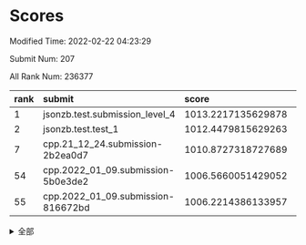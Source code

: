 # Scores

Modified Time: 2022-02-22 04:23:29

Submit Num: 207

All Rank Num: 236377

| rank |               submit               |       score        |       sigma        | pk_num |
| :--- | :--------------------------------- | :----------------- | :----------------- | :----- |
| 1    | jsonzb.test.submission_level_4     | 1013.2217135629878 | 0.8152042948222384 | 4566   |
| 2    | jsonzb.test.test_1                 | 1012.4479815629263 | 0.7917654172885182 | 4570   |
| 7    | cpp.21_12_24.submission-2b2ea0d7   | 1010.8727318727689 | 0.7726995829044131 | 4567   |
| 54   | cpp.2022_01_09.submission-5b0e3de2 | 1006.5660051429052 | 0.7265305284716044 | 4562   |
| 55   | cpp.2022_01_09.submission-816672bd | 1006.2214386133957 | 0.7204511555245737 | 4565   |


<details>
<summary>全部</summary>

| rank |                 submit                 |       score        |       sigma        | pk_num |
| :--- | :------------------------------------- | :----------------- | :----------------- | :----- |
| 1    | jsonzb.test.submission_level_4         | 1013.2217135629878 | 0.8152042948222384 | 4566   |
| 2    | jsonzb.test.test_1                     | 1012.4479815629263 | 0.7917654172885182 | 4570   |
| 3    | gobigger.level_3.submission_level_3_21 | 1011.7152468106046 | 0.766127238257163  | 4566   |
| 4    | gobigger.level_3.submission_level_3_19 | 1011.3124656637416 | 0.7870719384238092 | 4571   |
| 5    | gobigger.level_3.submission_level_3_6  | 1010.9397137095629 | 0.7573582955327174 | 4571   |
| 6    | gobigger.level_3.submission_level_3_34 | 1010.9003126378594 | 0.7956168212336918 | 4565   |
| 7    | cpp.21_12_24.submission-2b2ea0d7       | 1010.8727318727689 | 0.7726995829044131 | 4567   |
| 8    | gobigger.level_3.submission_level_3_27 | 1010.8365770390488 | 0.7649337233428263 | 4564   |
| 9    | gobigger.level_3.submission_level_3_16 | 1010.6482018685667 | 0.7687771076734615 | 4568   |
| 10   | gobigger.level_3.submission_level_3_30 | 1010.6069255597761 | 0.7868671088074147 | 4576   |
| 11   | gobigger.level_3.submission_level_3_8  | 1010.5837139047361 | 0.7483665005695134 | 4567   |
| 12   | gobigger.level_3.submission_level_3_33 | 1010.5801549031677 | 0.7778842177440705 | 4569   |
| 13   | gobigger.level_3.submission_level_3_48 | 1010.4553275388722 | 0.7550588223239545 | 4567   |
| 14   | gobigger.level_3.submission_level_3_28 | 1010.4136656959936 | 0.7856959255630188 | 4568   |
| 15   | gobigger.level_3.submission_level_3_39 | 1010.3194199387784 | 0.7649352876540272 | 4571   |
| 16   | gobigger.level_3.submission_level_3_29 | 1010.2440914970017 | 0.7801912234280235 | 4568   |
| 17   | gobigger.level_3.submission_level_3_11 | 1010.2383070533687 | 0.7596450709204206 | 4572   |
| 18   | gobigger.level_3.submission_level_3_1  | 1010.1622316710237 | 0.7495142308857641 | 4568   |
| 19   | gobigger.level_3.submission_level_3_9  | 1010.1417303025073 | 0.7582558138691635 | 4570   |
| 20   | gobigger.level_3.submission_level_3_23 | 1009.965709070807  | 0.7743971961640755 | 4568   |
| 21   | gobigger.level_3.submission_level_3_32 | 1009.9355534791407 | 0.7594107744047672 | 4566   |
| 22   | gobigger.level_3.submission_level_3_4  | 1009.8939134471403 | 0.7556725803225873 | 4566   |
| 23   | gobigger.level_3.submission_level_3_45 | 1009.8077080389731 | 0.7358572087884895 | 4567   |
| 24   | gobigger.level_3.submission_level_3_7  | 1009.7448071697697 | 0.7732179337968096 | 4571   |
| 25   | gobigger.level_3.submission_level_3_35 | 1009.7202092910247 | 0.7593649902875772 | 4567   |
| 26   | gobigger.level_3.submission_level_3_20 | 1009.7075685021421 | 0.7382311361563512 | 4569   |
| 27   | gobigger.level_3.submission_level_3_47 | 1009.7050451776839 | 0.7323182688686977 | 4569   |
| 28   | gobigger.level_3.submission_level_3_41 | 1009.6356639465956 | 0.7503278935824874 | 4564   |
| 29   | gobigger.level_3.submission_level_3_17 | 1009.6268088250091 | 0.7565004118597368 | 4571   |
| 30   | gobigger.level_3.submission_level_3_42 | 1009.6177789032223 | 0.7470823146691884 | 4562   |
| 31   | gobigger.level_3.submission_level_3_49 | 1009.5452088282888 | 0.7677536945036552 | 4567   |
| 32   | gobigger.level_3.submission_level_3_22 | 1009.5005282156656 | 0.7756858834271431 | 4566   |
| 33   | gobigger.level_3.submission_level_3_44 | 1009.4841751881935 | 0.7569946883116216 | 4568   |
| 34   | gobigger.level_3.submission_level_3_15 | 1009.4607025919479 | 0.7502528301140432 | 4565   |
| 35   | gobigger.level_3.submission_level_3_0  | 1009.4591411848527 | 0.7544635723665543 | 4572   |
| 36   | gobigger.level_3.submission_level_3_37 | 1009.4534389114788 | 0.7560962792335219 | 4560   |
| 37   | gobigger.level_3.submission_level_3_18 | 1009.4473646372091 | 0.7618429929524031 | 4565   |
| 38   | gobigger.level_3.submission_level_3_10 | 1009.4282838123173 | 0.7510375218515235 | 4569   |
| 39   | gobigger.level_3.submission_level_3_25 | 1009.3905836121504 | 0.7585503494710151 | 4567   |
| 40   | gobigger.level_3.submission_level_3_14 | 1009.3467890538222 | 0.7596874237138291 | 4568   |
| 41   | gobigger.level_3.submission_level_3_38 | 1009.2432406530718 | 0.7646309500863852 | 4573   |
| 42   | gobigger.level_3.submission_level_3_3  | 1009.1180959078428 | 0.7539547546216037 | 4567   |
| 43   | gobigger.level_3.submission_level_3_2  | 1009.0679572936511 | 0.7505536295073963 | 4569   |
| 44   | gobigger.level_3.submission_level_3_36 | 1009.0652697935898 | 0.771370921746953  | 4570   |
| 45   | gobigger.level_3.submission_level_3_46 | 1008.9786802418349 | 0.7570730846444204 | 4566   |
| 46   | gobigger.level_3.submission_level_3_31 | 1008.9132716543598 | 0.7553052155823499 | 4561   |
| 47   | gobigger.level_3.submission_level_3_13 | 1008.8236711555882 | 0.7339918366006964 | 4567   |
| 48   | gobigger.level_3.submission_level_3_40 | 1008.7980435815766 | 0.7501695204833677 | 4567   |
| 49   | gobigger.level_3.submission_level_3_12 | 1008.7208598899518 | 0.7707703680629844 | 4569   |
| 50   | gobigger.level_3.submission_level_3_5  | 1008.6702943982161 | 0.7336409945102521 | 4562   |
| 51   | gobigger.level_3.submission_level_3_43 | 1008.5963670658427 | 0.7504073285072383 | 4571   |
| 52   | gobigger.level_3.submission_level_3_24 | 1008.4978109439486 | 0.7317701859446085 | 4565   |
| 53   | gobigger.level_3.submission_level_3_26 | 1008.0204066530669 | 0.732492787141235  | 4572   |
| 54   | cpp.2022_01_09.submission-5b0e3de2     | 1006.5660051429052 | 0.7265305284716044 | 4562   |
| 55   | cpp.2022_01_09.submission-816672bd     | 1006.2214386133957 | 0.7204511555245737 | 4565   |
| 56   | gobigger.level_1.submission_level_1_14 | 1005.2221104954766 | 0.7267327525484333 | 4570   |
| 57   | gobigger.level_1.submission_level_1_27 | 1004.4575173964936 | 0.71745497281189   | 4571   |
| 58   | gobigger.level_1.submission_level_1_38 | 1004.3814197018366 | 0.7090290542330839 | 4567   |
| 59   | gobigger.level_1.submission_level_1_30 | 1004.3058417859332 | 0.7332171940858347 | 4572   |
| 60   | gobigger.level_1.submission_level_1_47 | 1004.1798599467757 | 0.7078113603832662 | 4568   |
| 61   | gobigger.level_1.submission_level_1_11 | 1004.0289597417623 | 0.7153251217048828 | 4565   |
| 62   | gobigger.level_1.submission_level_1_35 | 1003.9775865621842 | 0.7155431719969404 | 4568   |
| 63   | gobigger.level_1.submission_level_1_26 | 1003.9194824393142 | 0.7212272701435778 | 4570   |
| 64   | gobigger.level_1.submission_level_1_3  | 1003.9153266764447 | 0.7123999851566483 | 4568   |
| 65   | gobigger.level_1.submission_level_1_32 | 1003.9023782249132 | 0.7048174137308106 | 4570   |
| 66   | gobigger.level_1.submission_level_1_1  | 1003.872916693639  | 0.7250230672117493 | 4575   |
| 67   | gobigger.level_1.submission_level_1_45 | 1003.8590950078553 | 0.7219686320525621 | 4570   |
| 68   | gobigger.level_1.submission_level_1_8  | 1003.8366331305715 | 0.7162705739234871 | 4559   |
| 69   | gobigger.level_1.submission_level_1_48 | 1003.8296922608425 | 0.7210716968905075 | 4565   |
| 70   | gobigger.level_1.submission_level_1_33 | 1003.6884287427606 | 0.7123060563398085 | 4574   |
| 71   | gobigger.level_1.submission_level_1_31 | 1003.6443892647075 | 0.7281178391832822 | 4565   |
| 72   | gobigger.level_1.submission_level_1_9  | 1003.5704890728125 | 0.7215978045917048 | 4567   |
| 73   | gobigger.level_1.submission_level_1_40 | 1003.5324781490095 | 0.7100211714205847 | 4569   |
| 74   | gobigger.level_1.submission_level_1_13 | 1003.5155316831527 | 0.7191459542397983 | 4573   |
| 75   | gobigger.level_1.submission_level_1_44 | 1003.4164109857896 | 0.7137138813705449 | 4569   |
| 76   | gobigger.level_1.submission_level_1_18 | 1003.3912880150721 | 0.7195870031154575 | 4562   |
| 77   | gobigger.level_1.submission_level_1_39 | 1003.32716712508   | 0.7056691324775274 | 4567   |
| 78   | gobigger.level_1.submission_level_1_12 | 1003.3149077052021 | 0.716865946296404  | 4565   |
| 79   | gobigger.level_1.submission_level_1_37 | 1003.3034242653997 | 0.7256823491803769 | 4568   |
| 80   | gobigger.level_1.submission_level_1_41 | 1003.2626631136401 | 0.7188864698308662 | 4568   |
| 81   | gobigger.level_1.submission_level_1_43 | 1003.2510881203569 | 0.7120661315971696 | 4570   |
| 82   | gobigger.level_1.submission_level_1_24 | 1003.2403032079101 | 0.7236390070798201 | 4568   |
| 83   | gobigger.level_1.submission_level_1_34 | 1003.2382705898909 | 0.7171743488591578 | 4565   |
| 84   | gobigger.level_1.submission_level_1_15 | 1003.2036889702377 | 0.7215962839156845 | 4561   |
| 85   | gobigger.level_1.submission_level_1_4  | 1003.0765042747746 | 0.7058710552338935 | 4566   |
| 86   | gobigger.level_1.submission_level_1_21 | 1003.0574668817335 | 0.7157641865522582 | 4565   |
| 87   | gobigger.level_1.submission_level_1_46 | 1003.0250977172664 | 0.7124892652017745 | 4575   |
| 88   | gobigger.level_1.submission_level_1_29 | 1003.0080478048451 | 0.7186916591850598 | 4565   |
| 89   | gobigger.level_1.submission_level_1_20 | 1002.98611904608   | 0.7147379869502741 | 4574   |
| 90   | gobigger.level_1.submission_level_1_2  | 1002.978763697868  | 0.7204566266339637 | 4569   |
| 91   | gobigger.level_1.submission_level_1_7  | 1002.9722173482905 | 0.7115963776513311 | 4568   |
| 92   | gobigger.level_1.submission_level_1_49 | 1002.9325846650589 | 0.7101703147684296 | 4570   |
| 93   | gobigger.level_1.submission_level_1_5  | 1002.906438892707  | 0.7124800589764353 | 4572   |
| 94   | gobigger.level_1.submission_level_1_36 | 1002.8770148283337 | 0.7066965548988808 | 4568   |
| 95   | gobigger.level_1.submission_level_1_22 | 1002.8585574247278 | 0.7164603481711872 | 4569   |
| 96   | gobigger.level_1.submission_level_1_17 | 1002.656777034776  | 0.7047257039903445 | 4568   |
| 97   | gobigger.level_1.submission_level_1_25 | 1002.6438229728972 | 0.7090668140535024 | 4567   |
| 98   | gobigger.level_1.submission_level_1_0  | 1002.6267366783288 | 0.7089087824646271 | 4567   |
| 99   | gobigger.level_1.submission_level_1_16 | 1002.4978042818965 | 0.7226700813573176 | 4574   |
| 100  | gobigger.level_1.submission_level_1_10 | 1002.3830316965747 | 0.7249729229275149 | 4563   |
| 101  | gobigger.level_1.submission_level_1_28 | 1002.3226569862653 | 0.7214880182061152 | 4562   |
| 102  | gobigger.level_1.submission_level_1_42 | 1002.2497276113061 | 0.7109381875024394 | 4565   |
| 103  | gobigger.level_1.submission_level_1_23 | 1002.1482527160649 | 0.7085842799472473 | 4566   |
| 104  | gobigger.level_1.submission_level_1_6  | 1002.049403765912  | 0.7237006442441428 | 4568   |
| 105  | gobigger.level_1.submission_level_1_19 | 1001.8028608279116 | 0.704126976814737  | 4572   |
| 106  | gobigger.random.submission_random_27   | 997.7249864468693  | 0.7009433883577046 | 4564   |
| 107  | gobigger.random.submission_random_36   | 997.0355359340433  | 0.7079915578012754 | 4568   |
| 108  | gobigger.random.submission_random_31   | 996.8429041408054  | 0.7096049754861927 | 4569   |
| 109  | gobigger.random.submission_random_19   | 996.7959693924643  | 0.6993629493747675 | 4564   |
| 110  | gobigger.random.submission_random_28   | 996.7591153238909  | 0.7117700562790726 | 4572   |
| 111  | gobigger.random.submission_random_3    | 996.7298385045626  | 0.7188690948832273 | 4569   |
| 112  | gobigger.random.submission_random_46   | 996.6169203355391  | 0.7023648849206298 | 4569   |
| 113  | gobigger.random.submission_random_1    | 996.6143785377169  | 0.7184269602869391 | 4568   |
| 114  | gobigger.random.submission_random_25   | 996.5744999996136  | 0.7073038360572804 | 4567   |
| 115  | gobigger.random.submission_random_6    | 996.5187562175042  | 0.7096715589282749 | 4564   |
| 116  | gobigger.random.submission_random_44   | 996.3747865077253  | 0.706501736365006  | 4568   |
| 117  | gobigger.random.submission_random_18   | 996.331449272867   | 0.7133668461355104 | 4569   |
| 118  | gobigger.random.submission_random_11   | 996.3277230118505  | 0.7225407714418073 | 4564   |
| 119  | gobigger.random.submission_random_12   | 996.308262682293   | 0.7075553313713157 | 4570   |
| 120  | gobigger.random.submission_random_21   | 996.2965268790575  | 0.7058543664762321 | 4570   |
| 121  | gobigger.random.submission_random_42   | 996.2876589894854  | 0.7085072839760399 | 4571   |
| 122  | gobigger.random.submission_random_20   | 996.2523614048652  | 0.7098951771794434 | 4562   |
| 123  | gobigger.random.submission_random_23   | 996.2072342593276  | 0.7071262677063729 | 4567   |
| 124  | gobigger.random.submission_random_14   | 996.1707482098495  | 0.7072409871800263 | 4570   |
| 125  | gobigger.random.submission_random_7    | 996.1270999883329  | 0.7156131307982597 | 4565   |
| 126  | gobigger.random.submission_random_48   | 996.0826824408285  | 0.7175492324913201 | 4573   |
| 127  | gobigger.random.submission_random_38   | 996.0348871220436  | 0.7235559630053873 | 4568   |
| 128  | gobigger.random.submission_random_17   | 996.0017552854875  | 0.7134408238779968 | 4571   |
| 129  | gobigger.random.submission_random_10   | 995.9739123462246  | 0.7156825825378301 | 4567   |
| 130  | gobigger.random.submission_random_26   | 995.9569288112621  | 0.7124355637989962 | 4565   |
| 131  | gobigger.random.submission_random_13   | 995.9281708300113  | 0.7153505155805006 | 4567   |
| 132  | gobigger.random.submission_random_16   | 995.9213634927127  | 0.7121412106661793 | 4566   |
| 133  | gobigger.random.submission_random_30   | 995.9010023652978  | 0.7104448508601312 | 4566   |
| 134  | gobigger.random.submission_random_24   | 995.8799002885974  | 0.7056918977334897 | 4568   |
| 135  | gobigger.random.submission_random_49   | 995.8792332123428  | 0.7096527615657258 | 4569   |
| 136  | gobigger.random.submission_random_4    | 995.7410643664083  | 0.7197255120955575 | 4565   |
| 137  | gobigger.random.submission_random_8    | 995.693137096424   | 0.715847182073699  | 4565   |
| 138  | gobigger.random.submission_random_47   | 995.6683649999454  | 0.7210252710992624 | 4563   |
| 139  | gobigger.random.submission_random_39   | 995.6412094613175  | 0.7127310221523369 | 4568   |
| 140  | gobigger.random.submission_random_9    | 995.6157634739802  | 0.7178819044591829 | 4568   |
| 141  | gobigger.random.submission_random_2    | 995.5848549238308  | 0.711509491423175  | 4566   |
| 142  | gobigger.random.submission_random_43   | 995.4766137551195  | 0.7187136716364145 | 4570   |
| 143  | gobigger.random.submission_random_40   | 995.434261696442   | 0.7165520936488875 | 4565   |
| 144  | gobigger.random.submission_random_29   | 995.3855990060409  | 0.711601203154468  | 4565   |
| 145  | gobigger.random.submission_random_15   | 995.380431005135   | 0.7120868299174488 | 4563   |
| 146  | gobigger.random.submission_random_22   | 995.3480584698476  | 0.7083144604812222 | 4571   |
| 147  | gobigger.random.submission_random_0    | 995.0692474273252  | 0.7058519219061259 | 4571   |
| 148  | gobigger.random.submission_random_35   | 995.0416581948937  | 0.7004863529548582 | 4570   |
| 149  | gobigger.random.submission_random_32   | 995.0160892086456  | 0.7028558384395697 | 4569   |
| 150  | gobigger.random.submission_random_37   | 995.0087016098486  | 0.7109828246784154 | 4569   |
| 151  | gobigger.random.submission_random_41   | 994.9843101295087  | 0.7068281324472038 | 4568   |
| 152  | gobigger.random.submission_random_5    | 994.877757739454   | 0.7161992597059818 | 4569   |
| 153  | gobigger.random.submission_random_45   | 994.7294681069835  | 0.713423336267461  | 4567   |
| 154  | gobigger.random.submission_random_34   | 994.5033842097752  | 0.7259024569522006 | 4569   |
| 155  | gobigger.random.submission_random_33   | 994.3525709366801  | 0.7246463405650517 | 4569   |
| 156  | gobigger.level_2.submission_level_2_4  | 994.1356303963983  | 0.7259752083299301 | 4568   |
| 157  | gobigger.level_2.submission_level_2_0  | 994.096732771926   | 0.7373929188287541 | 4571   |
| 158  | gobigger.level_2.submission_level_2_19 | 993.9711997850205  | 0.7251931491450616 | 4569   |
| 159  | gobigger.level_2.submission_level_2_7  | 993.8270398327774  | 0.7237765190251796 | 4563   |
| 160  | gobigger.level_2.submission_level_2_24 | 993.8112219125145  | 0.7386796845515632 | 4569   |
| 161  | gobigger.level_2.submission_level_2_17 | 993.7899229725348  | 0.7278696012268554 | 4568   |
| 162  | gobigger.level_2.submission_level_2_11 | 993.769409338694   | 0.7184731608748703 | 4566   |
| 163  | gobigger.level_2.submission_level_2_37 | 993.2997602921273  | 0.7336416827120261 | 4566   |
| 164  | gobigger.level_2.submission_level_2_18 | 993.2614944867034  | 0.738453752752102  | 4568   |
| 165  | gobigger.level_2.submission_level_2_36 | 993.2576832497688  | 0.7423456676272562 | 4564   |
| 166  | gobigger.level_2.submission_level_2_22 | 993.1455401943331  | 0.7362529800607632 | 4572   |
| 167  | gobigger.level_2.submission_level_2_5  | 993.1104245835893  | 0.7337560817484639 | 4568   |
| 168  | gobigger.level_2.submission_level_2_16 | 993.0162586570772  | 0.7301501268596827 | 4567   |
| 169  | gobigger.level_2.submission_level_2_15 | 992.9434296893428  | 0.7480727432451914 | 4570   |
| 170  | gobigger.level_2.submission_level_2_44 | 992.9238031500363  | 0.7300925437403681 | 4565   |
| 171  | gobigger.level_2.submission_level_2_47 | 992.917183311258   | 0.7325940297355383 | 4570   |
| 172  | gobigger.level_2.submission_level_2_8  | 992.8232046300428  | 0.7493118544858945 | 4568   |
| 173  | gobigger.level_2.submission_level_2_43 | 992.7878287986417  | 0.7470177533738747 | 4563   |
| 174  | gobigger.level_2.submission_level_2_41 | 992.7848927355462  | 0.7247220901558518 | 4569   |
| 175  | gobigger.level_2.submission_level_2_31 | 992.7742530382081  | 0.7306825267606669 | 4570   |
| 176  | gobigger.level_2.submission_level_2_29 | 992.6653496876273  | 0.7590537066009712 | 4562   |
| 177  | gobigger.level_2.submission_level_2_32 | 992.6254762366658  | 0.7545430956897986 | 4571   |
| 178  | gobigger.level_2.submission_level_2_30 | 992.4997712469989  | 0.74091381467174   | 4569   |
| 179  | gobigger.level_2.submission_level_2_12 | 992.45873253647    | 0.7369435799482444 | 4570   |
| 180  | gobigger.level_2.submission_level_2_40 | 992.4370820222439  | 0.745991240727323  | 4569   |
| 181  | gobigger.level_2.submission_level_2_6  | 992.4198830190289  | 0.7494936498208473 | 4572   |
| 182  | gobigger.level_2.submission_level_2_25 | 992.252918962649   | 0.759138825097752  | 4566   |
| 183  | gobigger.level_2.submission_level_2_3  | 992.218805322746   | 0.7377701428364096 | 4568   |
| 184  | gobigger.level_2.submission_level_2_9  | 992.143712229587   | 0.7468606306640485 | 4568   |
| 185  | gobigger.level_2.submission_level_2_23 | 992.0400820588626  | 0.7460687920926257 | 4568   |
| 186  | gobigger.level_2.submission_level_2_45 | 991.9626872567288  | 0.7518305988135472 | 4565   |
| 187  | gobigger.level_2.submission_level_2_21 | 991.875637482574   | 0.7606856168867168 | 4566   |
| 188  | gobigger.level_2.submission_level_2_20 | 991.7937202149164  | 0.7439666982153793 | 4565   |
| 189  | gobigger.level_2.submission_level_2_34 | 991.6825058185775  | 0.75309184317226   | 4567   |
| 190  | gobigger.level_2.submission_level_2_10 | 991.6750685508955  | 0.7387132613551635 | 4571   |
| 191  | gobigger.level_2.submission_level_2_38 | 991.6112404738723  | 0.7471860178222179 | 4567   |
| 192  | gobigger.level_2.submission_level_2_13 | 991.5376117256012  | 0.7341206886158441 | 4571   |
| 193  | gobigger.level_2.submission_level_2_42 | 991.4733515566364  | 0.7614701495488571 | 4561   |
| 194  | gobigger.level_2.submission_level_2_49 | 991.4144738357592  | 0.7541802854254231 | 4568   |
| 195  | gobigger.level_2.submission_level_2_39 | 991.3547326192786  | 0.743288100876849  | 4562   |
| 196  | gobigger.level_2.submission_level_2_27 | 991.2997099747885  | 0.7683149957357517 | 4570   |
| 197  | gobigger.level_2.submission_level_2_26 | 991.2443423518571  | 0.7471763621414895 | 4567   |
| 198  | gobigger.level_2.submission_level_2_14 | 991.2269674933968  | 0.7498773440591726 | 4571   |
| 199  | gobigger.level_2.submission_level_2_48 | 991.1998337512035  | 0.7574132762211041 | 4570   |
| 200  | gobigger.level_2.submission_level_2_2  | 991.0267075055785  | 0.7403537029737909 | 4562   |
| 201  | gobigger.level_2.submission_level_2_28 | 991.0186498712899  | 0.7540565912920402 | 4566   |
| 202  | gobigger.level_2.submission_level_2_1  | 990.9222062559924  | 0.7409909883889392 | 4569   |
| 203  | gobigger.level_2.submission_level_2_46 | 990.9166192904926  | 0.7531475849494373 | 4569   |
| 204  | gobigger.level_2.submission_level_2_35 | 990.8859350582972  | 0.7406168471912864 | 4566   |
| 205  | gobigger.level_2.submission_level_2_33 | 989.785450028713   | 0.7675921479814457 | 4569   |
| 206  | gobigger.none.submission_none_0        | 978.4000793564816  | 1.1987931409397274 | 4564   |
| 207  | gobigger.none.submission_none_1        | 976.6286624429231  | 1.3816429386279852 | 4569   |

</details>